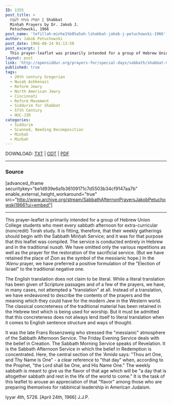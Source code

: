 ```yaml
---
ID: 1355
post_title: >
  תפלת מנחה לשבת | Shabbat
  Minḥah Prayers by Dr. Jakob J.
  Petuchowski, 1966
post_name: 'tefillah-min%e1%b8%a5ah-lshabbat-jakob-j-petuchowski-1966'
author: Jakob Petuchowski
post_date: 1966-08-24 01:13:50
post_excerpt: |
  This prayer-leaflet was primarily intended for a group of Hebrew Union College students who met every sabbath afternoon for extra-curricular (noncredit) Torah study  with Dr. Rabbi Jakob Petuchowki in the mid-1960s. Their service was conducted entirely in Hebrew and in the traditional nusaḥ with some minor but interesting Liberal innovations. Petuchowki writes, "We have omitted only the various repetitions as well as the prayer for the restoration of the sacrificial service. (But we have retained the place of Zion as the symbol of the messianic hope.) In the 'Alenu prayer, we have preferred a positive formulation of the "Election of Israel" to the traditional negative one."
layout: post
link: 'http://opensiddur.org/prayers-for/special-days/sabbath/shabbat-min%e1%b8%a5ah/tefillah-min%e1%b8%a5ah-lshabbat-jakob-j-petuchowski-1966/'
published: true
tags:
  - 20th century Gregorian
  - Nusaḥ Ashkenazi
  - Reform Jewry
  - North American Jewry
  - Cincinnati
  - Reform Movement
  - Siddurim for Shabbat
  - 57th Century
  - HUC-JIR
categories:
  - Siddurim
  - Scanned, Needing Decomposition
  - Minḥah
  - Minḥah
---
```

DOWNLOAD: <a href="http://opensiddur.org/wp-content/uploads/2010/08/Transcription-of-Sabbath-Afternon-Prayers-Jakob-Petuchowski-1966.txt">TXT</a> | <a href="http://opensiddur.org/wp-content/uploads/2010/08/Transcription-of-Sabbath-Afternon-Prayers-Jakob-Petuchowski-1966.odt">ODT</a> | <a href="http://opensiddur.org/wp-content/uploads/2010/08/Transcription-of-Sabbath-Afternon-Prayers-Jakob-Petuchowski-1966.pdf">PDF</a> 

<hr />

<h3>Source</h3>

[advanced_iframe securitykey="be1d939e6a1b36109171c7d5503b34cf9147aa7b" enable_external_height_workaround="true" src="http://www.archive.org/stream/SabbathAfternonPrayersJakobPetuchowski1966?ui=embed"]

<hr />
<div class="english">
This prayer-leaflet is primarily intended for a group of Hebrew Union College students who meet every sabbath afternoon for extra-curricular (noncredit) Torah study. It is fitting, therefore, that their weekly gatherings should begin with the Sabbath Minḥah Service; and it was for that purpose that this leaflet was compiled. The service is conducted entirely in Hebrew and in the traditional <em>nusaḥ</em>. We have omitted only the various repetitions as well as the prayer for the restoration of the sacrificial service. (But we have retained the place of Zion as the symbol of the messianic hope.) In the <em>'Alenu</em> prayer, we have preferred a positive formulation of the "Election of Israel" to the traditional negative one.

The English translation does not claim to be literal. While a literal translation has been given of Scripture passages and of a few of the prayers, we have, in many cases, not attempted a "translation" at all. Instead of a translation, we have endeavored to describe the contents of the prayers and the meaning which they could have for the modern Jew in the Western world. The classical concreteness of the traditional material has been retained in the Hebrew text which is being used for worship. But it must be admitted that this concreteness does not always lend itself to literal translation when it comes to English sentence structure and ways of thought.

It was the late Frans Rosenzweig who stressed the "messianic" atmosphere of the Sabbath Afternoon Service. The Friday Evening Service deals with the belief in Creation. The Sabbath Morning Service speaks of Revelation. It is the Sabbath Afternoon Service in which the belief in Redemption is concentrated. Here, the central section of the <em>'Amida</em> says: "Thou art One, and Thy Name Is One" - a clear reference to "that day" when, according to the Prophet, "the Lord shall be One, and His Name One." The weekly sabbath is meant to give us the flavor of that age which will be "a day that is altogether sabbath and rest in the life of the world to come." It is the task of this leaflet to arouse an appreciation of that "flavor" among those who are preparing themselves for rabbinical leadership in American Judaism.

Iyyar 4th, 5726. [April 24th, 1966]
J.J.P.</blockquote>

</div>
